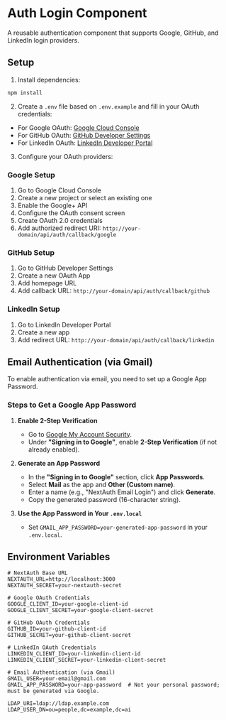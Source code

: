 # Auth Login Component

A reusable authentication component that supports Google, GitHub, and LinkedIn login providers.

## Setup

1. Install dependencies:
```bash
npm install
```

2. Create a `.env` file based on `.env.example` and fill in your OAuth credentials:
- For Google OAuth: [Google Cloud Console](https://console.cloud.google.com/)
- For GitHub OAuth: [GitHub Developer Settings](https://github.com/settings/developers)
- For LinkedIn OAuth: [LinkedIn Developer Portal](https://www.linkedin.com/developers/)

3. Configure your OAuth providers:

### Google Setup
1. Go to Google Cloud Console
2. Create a new project or select an existing one
3. Enable the Google+ API
4. Configure the OAuth consent screen
5. Create OAuth 2.0 credentials
6. Add authorized redirect URI: `http://your-domain/api/auth/callback/google`

### GitHub Setup
1. Go to GitHub Developer Settings
2. Create a new OAuth App
3. Add homepage URL
4. Add callback URL: `http://your-domain/api/auth/callback/github`

### LinkedIn Setup
1. Go to LinkedIn Developer Portal
2. Create a new app
3. Add redirect URL: `http://your-domain/api/auth/callback/linkedin`

## Email Authentication (via Gmail)

To enable authentication via email, you need to set up a Google App Password.

### Steps to Get a Google App Password
1. **Enable 2-Step Verification**
   - Go to [Google My Account Security](https://myaccount.google.com/security).
   - Under **"Signing in to Google"**, enable **2-Step Verification** (if not already enabled).

2. **Generate an App Password**
   - In the **"Signing in to Google"** section, click **App Passwords**.
   - Select **Mail** as the app and **Other (Custom name)**.
   - Enter a name (e.g., "NextAuth Email Login") and click **Generate**.
   - Copy the generated password (16-character string).

3. **Use the App Password in Your `.env.local`**
   - Set `GMAIL_APP_PASSWORD=your-generated-app-password` in your `.env.local`.


## Environment Variables

```env
# NextAuth Base URL
NEXTAUTH_URL=http://localhost:3000
NEXTAUTH_SECRET=your-nextauth-secret

# Google OAuth Credentials
GOOGLE_CLIENT_ID=your-google-client-id
GOOGLE_CLIENT_SECRET=your-google-client-secret

# GitHub OAuth Credentials
GITHUB_ID=your-github-client-id
GITHUB_SECRET=your-github-client-secret

# LinkedIn OAuth Credentials
LINKEDIN_CLIENT_ID=your-linkedin-client-id
LINKEDIN_CLIENT_SECRET=your-linkedin-client-secret

# Email Authentication (via Gmail)
GMAIL_USER=your-email@gmail.com
GMAIL_APP_PASSWORD=your-app-password  # Not your personal password; must be generated via Google.

LDAP_URI=ldap://ldap.example.com
LDAP_USER_DN=ou=people,dc=example,dc=ai
```
